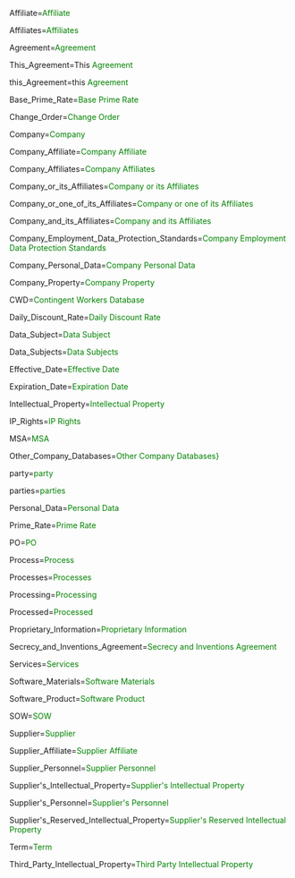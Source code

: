 Affiliate=<font color="green">Affiliate</font>

Affiliates=<font color="green">Affiliates</font>

Agreement=<font color="green">Agreement</font>

This_Agreement=This <font color="green">Agreement</font>

this_Agreement=this <font color="green">Agreement</font>

Base_Prime_Rate=<font color="green">Base Prime Rate</font>

Change_Order=<font color="green">Change Order</font>

Company=<font color="green">Company</font>

Company_Affiliate=<font color="green">Company Affiliate</font>

Company_Affiliates=<font color="green">Company Affiliates</font>

Company_or_its_Affiliates=<font color="green">Company or its Affiliates</font>

Company_or_one_of_its_Affiliates=<font color="green">Company or one of its Affiliates</font>

Company_and_its_Affiliates=<font color="green">Company and its Affiliates</font>

Company_Employment_Data_Protection_Standards=<font color="green">Company Employment Data Protection Standards</font>

Company_Personal_Data=<font color="green">Company Personal Data</font>

Company_Property=<font color="green">Company Property</font>

CWD=<font color="green">Contingent Workers Database</font>

Daily_Discount_Rate=<font color="green">Daily Discount Rate</font>

Data_Subject=<font color="green">Data Subject</font>

Data_Subjects=<font color="green">Data Subjects</font>

Effective_Date=<font color="green">Effective Date</font>

Expiration_Date=<font color="green">Expiration Date</font>

Intellectual_Property=<font color="green">Intellectual Property</font>

IP_Rights=<font color="green">IP Rights</font>

MSA=<font color="green">MSA</font>

Other_Company_Databases=<font color="green">Other Company Databases}</font>

party=<font color="green">party</font>

parties=<font color="green">parties</font>

Personal_Data=<font color="green">Personal Data</font>

Prime_Rate=<font color="green">Prime Rate</font>

PO=<font color="green">PO</font>

Process=<font color="green">Process</font>

Processes=<font color="green">Processes</font>

Processing=<font color="green">Processing</font>

Processed=<font color="green">Processed</font>

Proprietary_Information=<font color="green">Proprietary Information</font>

Secrecy_and_Inventions_Agreement=<font color="green">Secrecy and Inventions Agreement</font>

Services=<font color="green">Services</font>

Software_Materials=<font color="green">Software Materials</font>

Software_Product=<font color="green">Software Product</font>

SOW=<font color="green">SOW</font>

Supplier=<font color="green">Supplier</font>

Supplier_Affiliate=<font color="green">Supplier Affiliate</font>

Supplier_Personnel=<font color="green">Supplier Personnel</font>

Supplier's_Intellectual_Property=<font color="green">Supplier's Intellectual Property</font>

Supplier's_Personnel=<font color="green">Supplier's Personnel</font>

Supplier's_Reserved_Intellectual_Property=<font color="green">Supplier's Reserved Intellectual Property</font>

Term=<font color="green">Term</font>

Third_Party_Intellectual_Property=<font color="green">Third Party Intellectual Property</font>
